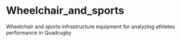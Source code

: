 # Wheelchair_and_sports
Wheelchair and sports infrastructure equipment for analyzing athletes performance in Quadrugby
